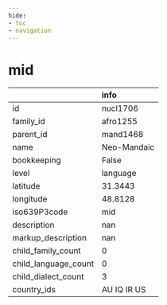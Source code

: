 ```yaml
---
hide:
- toc
- navigation
---
```

# mid
|                      | info        |
|:---------------------|:------------|
| id                   | nucl1706    |
| family_id            | afro1255    |
| parent_id            | mand1468    |
| name                 | Neo-Mandaic |
| bookkeeping          | False       |
| level                | language    |
| latitude             | 31.3443     |
| longitude            | 48.8128     |
| iso639P3code         | mid         |
| description          | nan         |
| markup_description   | nan         |
| child_family_count   | 0           |
| child_language_count | 0           |
| child_dialect_count  | 3           |
| country_ids          | AU IQ IR US |